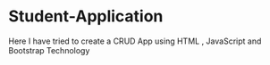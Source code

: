 # Student-Application
Here I have tried to create a CRUD App using HTML , JavaScript and Bootstrap Technology
